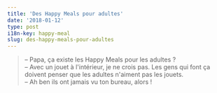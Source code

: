 ```yaml
---
title: 'Des Happy Meals pour adultes'
date: '2018-01-12'
type: post
i18n-key: happy-meal
slug: des-happy-meals-pour-adultes
---
```


> – Papa, ça existe les <span lang="en">Happy Meals</span> pour les adultes ?  
> – Avec un jouet à l'intérieur, je ne crois pas. Les gens qui font ça doivent penser que les adultes n'aiment pas les jouets.  
> – Ah ben ils ont jamais vu ton bureau, alors !
